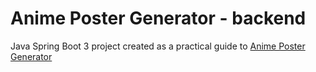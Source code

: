 # Anime Poster Generator - backend

Java Spring Boot 3 project created as a practical guide to [Anime Poster Generator](https://pollitodev.netlify.app/en/categories/anime-poster-generator/)
